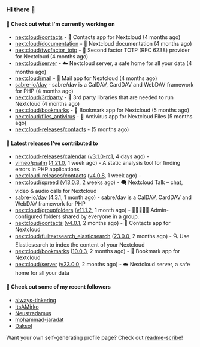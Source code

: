 ### Hi there 👋

#### 👷 Check out what I'm currently working on

- [nextcloud/contacts](https://github.com/nextcloud/contacts) - 📇 Contacts app for Nextcloud (4 months ago)
- [nextcloud/documentation](https://github.com/nextcloud/documentation) - 📘 Nextcloud documentation (4 months ago)
- [nextcloud/twofactor_totp](https://github.com/nextcloud/twofactor_totp) - 🔑 Second factor TOTP (RFC 6238) provider for Nextcloud (4 months ago)
- [nextcloud/server](https://github.com/nextcloud/server) - ☁️ Nextcloud server, a safe home for all your data (4 months ago)
- [nextcloud/mail](https://github.com/nextcloud/mail) - 💌 Mail app for Nextcloud (4 months ago)
- [sabre-io/dav](https://github.com/sabre-io/dav) - sabre/dav is a CalDAV, CardDAV and WebDAV framework for PHP (4 months ago)
- [nextcloud/3rdparty](https://github.com/nextcloud/3rdparty) - :battery: 3rd party libraries that are needed to run Nextcloud (4 months ago)
- [nextcloud/bookmarks](https://github.com/nextcloud/bookmarks) - 🔖 Bookmark app for Nextcloud (5 months ago)
- [nextcloud/files_antivirus](https://github.com/nextcloud/files_antivirus) - 👾 Antivirus app for Nextcloud Files (5 months ago)
- [nextcloud-releases/contacts](https://github.com/nextcloud-releases/contacts) -  (5 months ago)

#### 🔭 Latest releases I've contributed to

- [nextcloud-releases/calendar](https://github.com/nextcloud-releases/calendar) ([v3.1.0-rc1](https://github.com/nextcloud-releases/calendar/releases/tag/v3.1.0-rc1), 4 days ago) - 
- [vimeo/psalm](https://github.com/vimeo/psalm) ([4.21.0](https://github.com/vimeo/psalm/releases/tag/4.21.0), 1 week ago) - A static analysis tool for finding errors in PHP applications
- [nextcloud-releases/contacts](https://github.com/nextcloud-releases/contacts) ([v4.0.8](https://github.com/nextcloud-releases/contacts/releases/tag/v4.0.8), 1 week ago) - 
- [nextcloud/spreed](https://github.com/nextcloud/spreed) ([v13.0.3](https://github.com/nextcloud/spreed/releases/tag/v13.0.3), 2 weeks ago) - 🗨️ Nextcloud Talk – chat, video &amp; audio calls for Nextcloud
- [sabre-io/dav](https://github.com/sabre-io/dav) ([4.3.1](https://github.com/sabre-io/dav/releases/tag/4.3.1), 1 month ago) - sabre/dav is a CalDAV, CardDAV and WebDAV framework for PHP
- [nextcloud/groupfolders](https://github.com/nextcloud/groupfolders) ([v11.1.2](https://github.com/nextcloud/groupfolders/releases/tag/v11.1.2), 1 month ago) - 📁👩‍👩‍👧‍👦 Admin-configured folders shared by everyone in a group.
- [nextcloud/contacts](https://github.com/nextcloud/contacts) ([v4.0.1](https://github.com/nextcloud/contacts/releases/tag/v4.0.1), 2 months ago) - 📇 Contacts app for Nextcloud
- [nextcloud/fulltextsearch_elasticsearch](https://github.com/nextcloud/fulltextsearch_elasticsearch) ([23.0.0](https://github.com/nextcloud/fulltextsearch_elasticsearch/releases/tag/23.0.0), 2 months ago) - 🔍 Use Elasticsearch to index the content of your Nextcloud
- [nextcloud/bookmarks](https://github.com/nextcloud/bookmarks) ([10.0.3](https://github.com/nextcloud/bookmarks/releases/tag/10.0.3), 2 months ago) - 🔖 Bookmark app for Nextcloud
- [nextcloud/server](https://github.com/nextcloud/server) ([v23.0.0](https://github.com/nextcloud/server/releases/tag/v23.0.0), 2 months ago) - ☁️ Nextcloud server, a safe home for all your data

#### 👯 Check out some of my recent followers

- [always-tinkering](https://github.com/always-tinkering)
- [ItsAMirko](https://github.com/ItsAMirko)
- [Neustradamus](https://github.com/Neustradamus)
- [mohammad-jaradat](https://github.com/mohammad-jaradat)
- [Daksol](https://github.com/Daksol)

Want your own self-generating profile page? Check out [readme-scribe](https://github.com/muesli/readme-scribe)!
